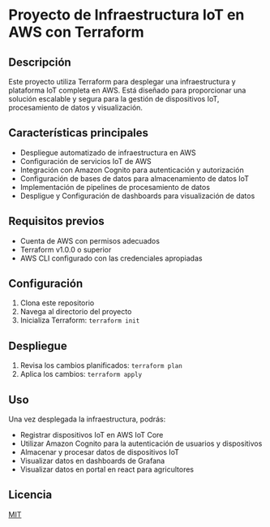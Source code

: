 # Proyecto de Infraestructura IoT en AWS con Terraform

## Descripción

Este proyecto utiliza Terraform para desplegar una infraestructura y plataforma IoT completa en AWS. Está diseñado para proporcionar una solución escalable y segura para la gestión de dispositivos IoT, procesamiento de datos y visualización.

## Características principales

- Despliegue automatizado de infraestructura en AWS
- Configuración de servicios IoT de AWS
- Integración con Amazon Cognito para autenticación y autorización
- Configuración de bases de datos para almacenamiento de datos IoT
- Implementación de pipelines de procesamiento de datos
- Despligue y Configuración de dashboards para visualización de datos

## Requisitos previos

- Cuenta de AWS con permisos adecuados
- Terraform v1.0.0 o superior
- AWS CLI configurado con las credenciales apropiadas


## Configuración

1. Clona este repositorio
2. Navega al directorio del proyecto
3. Inicializa Terraform: `terraform init`

## Despliegue

1. Revisa los cambios planificados: `terraform plan`
2. Aplica los cambios: `terraform apply`

## Uso

Una vez desplegada la infraestructura, podrás:

- Registrar dispositivos IoT en AWS IoT Core
- Utilizar Amazon Cognito para la autenticación de usuarios y dispositivos
- Almacenar y procesar datos de dispositivos IoT
- Visualizar datos en dashboards de Grafana
- Visualizar datos en portal en react para agricultores

 

## Licencia

[MIT](https://choosealicense.com/licenses/mit/)

 